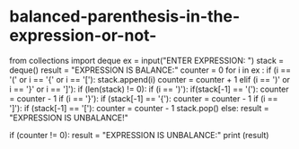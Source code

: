 # balanced-parenthesis-in-the-expression-or-not-
from collections import deque
ex = input("ENTER EXPRESSION: ")
stack = deque()
result = "EXPRESSION IS BALANCE:"
counter = 0
for i in ex :
    if (i == '(' or i == '{' or i == '['):
        stack.append(i)
        counter = counter + 1
    elif (i == ')' or i == '}' or i == ']'):
        if (len(stack) != 0):
            if (i == ')'):
                if(stack[-1] == '('):
                    counter = counter - 1
            if (i == '}'):
                if (stack[-1] == '{'):
                    counter = counter - 1
            if (i == ']'):
                if (stack[-1] == '['):
                    counter = counter - 1
            stack.pop()
        else:
            result = "EXPRESSION IS UNBALANCE!"
            
if (counter != 0):
    result = "EXPRESSION IS UNBALANCE:"
print (result)
